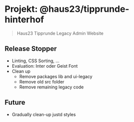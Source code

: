# Projekt: @haus23/tipprunde-hinterhof

> Haus23 Tipprunde Legacy Admin Website

## Release Stopper

- Linting, CSS Sorting, ...
- Evaluation: Inter oder Geist Font
- Clean up
  - Remove packages lib and ui-legacy
  - Remove old src folder
  - Remove remaining legacy code

## Future

- Gradually clean-up justd styles

